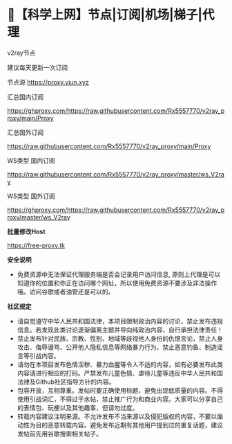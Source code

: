 # 🚀【科学上网】节点|订阅|机场|梯子|代理
v2ray节点

建议每天更新一次订阅


节点源 https://proxy.yiun.xyz

汇总国内订阅

https://ghproxy.com/https://raw.githubusercontent.com/Rx5557770/v2ray_proxy/main/Proxy

汇总国外订阅 

https://raw.githubusercontent.com/Rx5557770/v2ray_proxy/main/Proxy 


WS类型 国内订阅

https://raw.githubusercontent.com/Rx5557770/v2ray_proxy/master/ws_V2ray

WS类型 国外订阅

https://ghproxy.com/https://raw.githubusercontent.com/Rx5557770/v2ray_proxy/master/ws_V2ray


**批量修改Host**

https://free-proxy.tk

**安全说明**
- 免费资源中无法保证代理服务端是否会记录用户访问信息, 原则上代理是可以知道你的位置和你正在访问哪个网址，所以使用免费资源不要涉及非法操作哦。访问谷歌或者油管还是可以的。

**社区规定**
- 请自觉遵守中华人民共和国法律，本项目限制政治内容的讨论，禁止发布违规信息。若发现此类讨论逐渐偏离主题并导向纯政治内容，自行承担法律责任！
- 禁止发布针对民族、宗教、性别、地域等歧视他人身份的仇恨言论，禁止人身攻击、侮辱谩骂、公开他人隐私信息等网络暴力行为，禁止恶意钓鱼、制造谣言等引战内容。
- 请勿在本项目发布色情淫秽、暴力血腥等令人不适的内容，如有必要发布此类内容请进行相应的打码。严禁发布儿童色情、虐待儿童等违反中华人民共和国法律及Github社区指导方针的内容。
- 包容开放，互相尊重。发帖时要正确使用标题，避免出现低质量的内容。不得使用引战词汇，不得过于水帖，禁止推广行为和商业内容。大家可以分享自己的表情包、玩梗以及其他趣事，但请勿过度。
- 转载内容建议注明来源。不允许发布不当来源以及侵犯版权的内容，不要以煽动性为目的恶意转载内容。避免发布近期有其他用户提到过的重复话题，建议发帖前先用谷歌搜索相关帖子。
